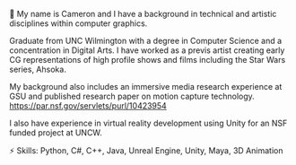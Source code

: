 👋 My name is Cameron and I have a background in technical and artistic disciplines within computer graphics. 

Graduate from UNC Wilmington with a degree in Computer Science and a concentration in Digital Arts.
I have worked as a previs artist creating early CG representations of high profile shows and films including the Star Wars series, Ahsoka. 

My background also includes an immersive media research experience at GSU and published research paper on motion capture technology. https://par.nsf.gov/servlets/purl/10423954

I also have experience in virtual reality development using Unity for an NSF funded project at UNCW.

⚡ Skills: Python, C#, C++, Java, Unreal Engine, Unity, Maya, 3D Animation

<!--
**CameronDetig/CameronDetig** is a ✨ _special_ ✨ repository because its `README.md` (this file) appears on your GitHub profile.

Here are some ideas to get you started:

- 🔭 I’m currently working on ...
- 🌱 I’m currently learning ...
- 👯 I’m looking to collaborate on ...
- 🤔 I’m looking for help with ...
- 💬 Ask me about ...
- 📫 How to reach me: ...
- 😄 Pronouns: ...
- ⚡ Fun fact: ...
-->

